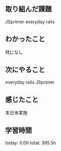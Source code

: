 ## 取り組んだ課題
 JSprimer
 everyday rails
## わかったこと
 特になし
## 次にやること
 everyday rails
 JSprimer
## 感じたこと
 本日未実施
## 学習時間
today: 0.0h
total: 395.5h